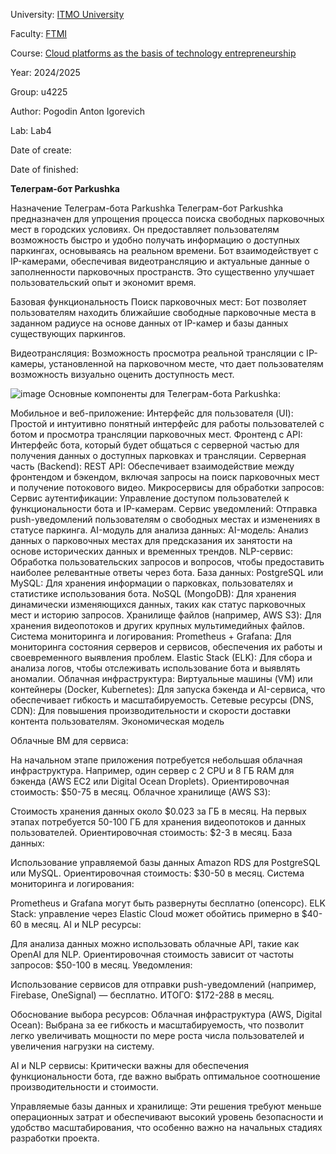 University: [ITMO University](https://itmo.ru/ru/)

Faculty: [FTMI](https://ftmi.itmo.ru/)

Course: [Cloud platforms as the basis of technology entrepreneurship](https://itmo-ict-faculty.github.io/cloud-platforms-as-the-basis-of-technology-entrepreneurship/) 

Year: 2024/2025

Group: u4225

Author: Pogodin Anton Igorevich

Lab: Lab4

Date of create: 

Date of finished: 

**Телеграм-бот Parkushka**

Назначение Телеграм-бота Parkushka
Телеграм-бот Parkushka предназначен для упрощения процесса поиска свободных парковочных мест в городских условиях. Он предоставляет пользователям возможность быстро и удобно получать информацию о доступных паркингах, основываясь на реальном времени. Бот взаимодействует с IP-камерами, обеспечивая видеотрансляцию и актуальные данные о заполненности парковочных пространств. Это существенно улучшает пользовательский опыт и экономит время.

Базовая функциональность
Поиск парковочных мест: Бот позволяет пользователям находить ближайшие свободные парковочные места в заданном радиусе на основе данных от IP-камер и базы данных существующих паркингов.

Видеотрансляция: Возможность просмотра реальной трансляции с IP-камеры, установленной на парковочном месте, что дает пользователям возможность визуально оценить доступность мест.

![image](https://github.com/user-attachments/assets/f34a6b0a-8d4a-4ec3-aef2-3df8066312df)
Основные компоненты для Телеграм-бота Parkushka:

Мобильное и веб-приложение:
Интерфейс для пользователя (UI): Простой и интуитивно понятный интерфейс для работы пользователей с ботом и просмотра трансляции парковочных мест.
Фронтенд с API: Интерфейс бота, который будет общаться с серверной частью для получения данных о доступных парковках и трансляции.
Серверная часть (Backend):
REST API: Обеспечивает взаимодействие между фронтендом и бэкендом, включая запросы на поиск парковочных мест и получение потокового видео.
Микросервисы для обработки запросов:
Сервис аутентификации: Управление доступом пользователей к функциональности бота и IP-камерам.
Сервис уведомлений: Отправка push-уведомлений пользователям о свободных местах и изменениях в статусе паркинга.
AI-модуль для анализа данных:
AI-модель: Анализ данных о парковочных местах для предсказания их занятости на основе исторических данных и временных трендов.
NLP-сервис: Обработка пользовательских запросов и вопросов, чтобы предоставить наиболее релевантные ответы через бота.
База данных:
PostgreSQL или MySQL: Для хранения информации о парковках, пользователях и статистике использования бота.
NoSQL (MongoDB): Для хранения динамически изменяющихся данных, таких как статус парковочных мест и историю запросов.
Хранилище файлов (например, AWS S3): Для хранения видеопотоков и других крупных мультимедийных файлов.
Система мониторинга и логирования:
Prometheus + Grafana: Для мониторинга состояния серверов и сервисов, обеспечения их работы и своевременного выявления проблем.
Elastic Stack (ELK): Для сбора и анализа логов, чтобы отслеживать использование бота и выявлять аномалии.
Облачная инфраструктура:
Виртуальные машины (VM) или контейнеры (Docker, Kubernetes): Для запуска бэкенда и AI-сервиса, что обеспечивает гибкость и масштабируемость.
Сетевые ресурсы (DNS, CDN): Для повышения производительности и скорости доставки контента пользователям.
Экономическая модель

Облачные ВМ для сервиса:

На начальном этапе приложения потребуется небольшая облачная инфраструктура. Например, один сервер с 2 CPU и 8 ГБ RAM для бэкенда (AWS EC2 или Digital Ocean Droplets).
Ориентировочная стоимость: $50-75 в месяц.
Облачное хранилище (AWS S3):

Стоимость хранения данных около $0.023 за ГБ в месяц.
На первых этапах потребуется 50-100 ГБ для хранения видеопотоков и данных пользователей.
Ориентировочная стоимость: $2-3 в месяц.
База данных:

Использование управляемой базы данных Amazon RDS для PostgreSQL или MySQL.
Ориентировочная стоимость: $30-50 в месяц.
Система мониторинга и логирования:

Prometheus и Grafana могут быть развернуты бесплатно (опенсорс).
ELK Stack: управление через Elastic Cloud может обойтись примерно в $40-60 в месяц.
AI и NLP ресурсы:

Для анализа данных можно использовать облачные API, такие как OpenAI для NLP.
Ориентировочная стоимость зависит от частоты запросов: $50-100 в месяц.
Уведомления:

Использование сервисов для отправки push-уведомлений (например, Firebase, OneSignal) — бесплатно.
ИТОГО: $172-288 в месяц.

Обоснование выбора ресурсов:
Облачная инфраструктура (AWS, Digital Ocean): Выбрана за ее гибкость и масштабируемость, что позволит легко увеличивать мощности по мере роста числа пользователей и увеличения нагрузки на систему.

AI и NLP сервисы: Критически важны для обеспечения функциональности бота, где важно выбрать оптимальное соотношение производительности и стоимости.

Управляемые базы данных и хранилище: Эти решения требуют меньше операционных затрат и обеспечивают высокий уровень безопасности и удобство масштабирования, что особенно важно на начальных стадиях разработки проекта.

